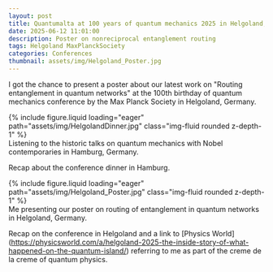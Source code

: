 ```yaml
---
layout: post
title: Quantumalta at 100 years of quantum mechanics 2025 in Helgoland, Germany
date: 2025-06-12 11:01:00
description: Poster on nonreciprocal entanglement routing
tags: Helgoland MaxPlanckSociety
categories: Conferences
thumbnail: assets/img/Helgoland_Poster.jpg
---
```


I got the chance to present a poster about our latest work on "Routing entanglement in quantum networks" at the 100th birthday of quantum mechanics conference by the Max Planck Society in Helgoland, Germany.

<div class="row mt-3">
    <div class="col-sm mt-3 mt-md-0">
        {% include figure.liquid loading="eager" path="assets/img/HelgolandDinner.jpg" class="img-fluid rounded z-depth-1" %}
    </div>
</div>
<div class="caption">
    Listening to the historic talks on quantum mechanics with Nobel contemporaries in Hamburg, Germany.
</div>

Recap about the conference dinner in Hamburg.

<div class="row mt-3">
    <div class="col-sm mt-3 mt-md-0">
        {% include figure.liquid loading="eager" path="assets/img/Helgoland_Poster.jpg" class="img-fluid rounded z-depth-1" %}
    </div>
</div>
<div class="caption">
    Me presenting our poster on routing of entanglement in quantum networks in Helgoland, Germany.
</div>

Recap on the conference in Helgoland and a link to [Physics World] (https://physicsworld.com/a/helgoland-2025-the-inside-story-of-what-happened-on-the-quantum-island/) referring to me as part of the creme de la creme of quantum physics.
